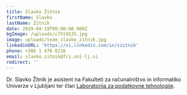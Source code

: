```yaml
---
title: Slavko Žitnik
firstName: Slavko
lastName: Žitnik
date: 2019-04-19T00:00:00.000Z
bgImage: /uploads/c75t9135.jpg
image: uploads/team_slavko_zitnik.jpg
linkedinURL: 'https://si.linkedin.com/in/szitnik'
phone: +386 1 476 8216
email: slavko.zitnik@fri.uni-lj.si
redirect: ''
---
```

Dr. Slavko Žitnik je asistent na Fakulteti za računalništvo in informatiko Univerze v Ljubljani ter član [Laboratorija za podatkovne tehnologije](https://www.fri.uni-lj.si/sl/laboratorij/lpt).
